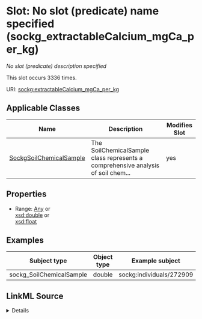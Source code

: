 

# Slot: No slot (predicate) name specified (sockg_extractableCalcium_mgCa_per_kg)


_No slot (predicate) description specified_






This slot occurs 3336 times.


URI: [sockg:extractableCalcium_mgCa_per_kg](https://idir.uta.edu/sockg-ontology/docs/extractableCalcium_mgCa_per_kg)



<!-- no inheritance hierarchy -->





## Applicable Classes

| Name | Description | Modifies Slot |
| --- | --- | --- |
| [SockgSoilChemicalSample](../classes/SockgSoilChemicalSample.md) | The SoilChemicalSample class represents a comprehensive analysis of soil chem... |  yes  |







## Properties

* Range: [Any](../classes/Any.md)&nbsp;or&nbsp;<br />[xsd:double](http://www.w3.org/2001/XMLSchema#double)&nbsp;or&nbsp;<br />[xsd:float](http://www.w3.org/2001/XMLSchema#float)






## Examples

| Subject type | Object type | Example subject | Example object | Occurrences |
| --- | --- | --- | --- | --- |
| sockg_SoilChemicalSample | double | sockg:individuals/272909 | 57705.63 | 3336 |




## LinkML Source

<details>

```yaml
name: sockg_extractableCalcium_mgCa_per_kg
annotations:
  count:
    tag: count
    value: 3336
description: No slot (predicate) description specified
title: No slot (predicate) name specified
examples:
- object:
    example_object: '57705.63'
    example_object_type: double
    example_predicate: sockg:extractableCalcium_mgCa_per_kg
    example_subject: sockg:individuals/272909
    example_subject_type: sockg_SoilChemicalSample
from_schema: soc-kg
rank: 1000
domain: sockg_SoilChemicalSample
slot_uri: sockg:extractableCalcium_mgCa_per_kg
alias: sockg_extractableCalcium_mgCa_per_kg
domain_of:
- sockg_SoilChemicalSample
range: Any
any_of:
- range: double
- range: float

```
</details>